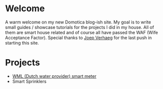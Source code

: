 # Welcome
A warm welcome on my new Domotica blog-ish site. My goal is to write small guides / showcase tutorials for the projects I did in my house.
All of them are smart house related and of course all have passed the WAF (Wife Acceptance Factor).
Special thanks to [Joep Verhaeg](https://www.linkedin.com/in/joepverhaeg/) for the last push in starting this site.

# Projects
- [WML (Dutch water provider) smart meter](watermeter.html)
- Smart Sprinklers
